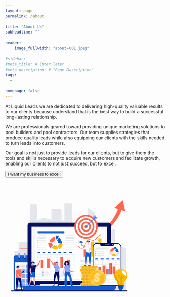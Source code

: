 ```yaml
---
layout: page
permalink: /about

title: "About Us"
subheadline: ""

header:
    image_fullwidth: "about-001.jpeg"

#sidebar: 
#meta_title: # Enter later
#meta_description: # "Page Description"
tags:
  - 

homepage: false
---
```


At Liquid Leads we are dedicated to delivering high-quality valuable results to our clients because understand that is the best way to build a successful long-lasting relationship.

We are professionals geared toward providing unique marketing solutions to pool builders and pool contractors. Our team supplies strategies that produce quality leads while also equipping our clients with the skills needed to turn leads into customers.

Our goal is not just to provide leads for our clients, but to give them the tools and skills necessary to acquire new customers and facilitate growth, enabling our clients to not just succeed, but to excel.

<a href="https://calendly.com/mayowa-liquidleads/demo"><button id="digital-marketing-cta1">I want my business to excel!</button>

<img id="about-002"
     src="../images/about-002-copy.jpeg"
     alt="credit card machine"
     width="80%" height="auto"
     style="position: right"
     />

    